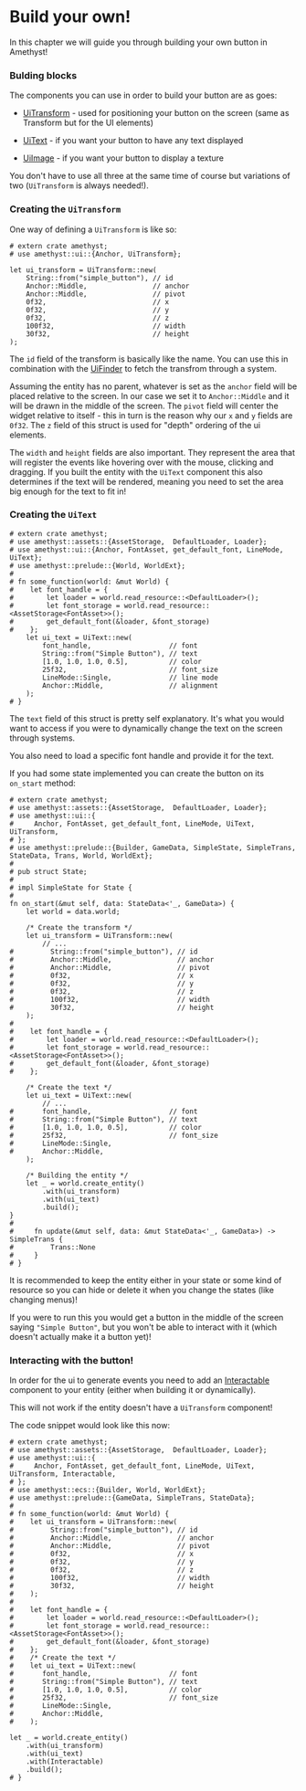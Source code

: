 # Build your own!

In this chapter we will guide you through building your own button in Amethyst!

### Bulding blocks

The components you can use in order to build your button are as goes:

- [UiTransform](https://docs.amethyst.rs/master/amethyst_ui/struct.UiTransform.html) -
used for positioning your button on the screen (same as Transform but for the UI elements)

- [UiText](https://docs.amethyst.rs/master/amethyst_ui/struct.UiText.html) -
if you want your button to have any text displayed

- [UiImage](https://docs.amethyst.rs/master/amethyst_ui/enum.UiImage.html) -
if you want your button to display a texture


You don't have to use all three at the same time of course but variations of two (`UiTransform` is always needed!).

### Creating the `UiTransform`

One way of defining a `UiTransform` is like so:

```rust,edition2018,no_run,noplaypen
# extern crate amethyst;
# use amethyst::ui::{Anchor, UiTransform};

let ui_transform = UiTransform::new(
    String::from("simple_button"), // id
    Anchor::Middle,                // anchor
    Anchor::Middle,                // pivot
    0f32,                          // x
    0f32,                          // y
    0f32,                          // z
    100f32,                        // width
    30f32,                         // height
);
```

The `id` field of the transform is basically like the name. You can use this in combination with the
[UiFinder](https://docs.amethyst.rs/master/amethyst_ui/struct.UiFinder.html) to fetch the transfrom through a system.

Assuming the entity has no parent, whatever is set as the `anchor` field will be placed relative to the screen. In our case
we set it to `Anchor::Middle` and it will be drawn in the middle of the screen. The `pivot` field will center the widget
relative to itself - this in turn is the reason why our `x` and `y` fields are `0f32`. The `z` field of this struct 
is used for "depth" ordering of the ui elements.

The `width` and `height` fields are also important. They represent the area that will register the events like hovering over 
with the mouse, clicking and dragging. If you built the entity with the `UiText` component this also determines if the text will be rendered, 
meaning you need
to set the area big enough for the text to fit in!


### Creating the `UiText`

```rust,edition2018,no_run,noplaypen
# extern crate amethyst;
# use amethyst::assets::{AssetStorage,  DefaultLoader, Loader};
# use amethyst::ui::{Anchor, FontAsset, get_default_font, LineMode, UiText};
# use amethyst::prelude::{World, WorldExt};
#
# fn some_function(world: &mut World) {
#    let font_handle = {
#        let loader = world.read_resource::<DefaultLoader>();
#        let font_storage = world.read_resource::<AssetStorage<FontAsset>>();
#        get_default_font(&loader, &font_storage)
#    };
    let ui_text = UiText::new(
        font_handle,                   // font
        String::from("Simple Button"), // text
        [1.0, 1.0, 1.0, 0.5],          // color
        25f32,                         // font_size
        LineMode::Single,              // line mode
        Anchor::Middle,                // alignment
    );
# }
```
The `text` field of this struct is pretty self explanatory. It's what you would want to access if
you were to dynamically change the text on the screen through systems.

You also need to load a specific font handle and provide it for the text.

If you had some state implemented you can create the button on its `on_start` method:

```rust,edition2018,no_run,noplaypen
# extern crate amethyst;
# use amethyst::assets::{AssetStorage,  DefaultLoader, Loader};
# use amethyst::ui::{
#     Anchor, FontAsset, get_default_font, LineMode, UiText, UiTransform,
# };
# use amethyst::prelude::{Builder, GameData, SimpleState, SimpleTrans, StateData, Trans, World, WorldExt};
#
# pub struct State;
#
# impl SimpleState for State {
#
fn on_start(&mut self, data: StateData<'_, GameData>) {
    let world = data.world;

    /* Create the transform */
    let ui_transform = UiTransform::new(
        // ...
#         String::from("simple_button"), // id
#         Anchor::Middle,                // anchor
#         Anchor::Middle,                // pivot
#         0f32,                          // x
#         0f32,                          // y
#         0f32,                          // z
#         100f32,                        // width
#         30f32,                         // height
    );
#
#    let font_handle = {
#        let loader = world.read_resource::<DefaultLoader>();
#        let font_storage = world.read_resource::<AssetStorage<FontAsset>>();
#        get_default_font(&loader, &font_storage)
#    };

    /* Create the text */
    let ui_text = UiText::new(
        // ...
#       font_handle,                   // font
#       String::from("Simple Button"), // text
#       [1.0, 1.0, 1.0, 0.5],          // color
#       25f32,                         // font_size
#       LineMode::Single,
#       Anchor::Middle,
    );

    /* Building the entity */
    let _ = world.create_entity()
        .with(ui_transform)
        .with(ui_text)
        .build();
}
#
#     fn update(&mut self, data: &mut StateData<'_, GameData>) -> SimpleTrans {
#         Trans::None
#     }
# }
```

It is recommended to keep the entity either in your state or some kind of resource so you
can hide or delete it when you change the states (like changing menus)!

If you were to run this you would get a button in the middle of the screen saying `"Simple Button"`, but
you won't be able to interact with it (which doesn't actually make it a button yet)!

### Interacting with the button!

In order for the ui to generate events you need to add an [Interactable](https://docs.amethyst.rs/master/amethyst_ui/struct.Interactable.html) 
component to your entity (either when building it or dynamically).

This will not work if the entity doesn't
have a `UiTransform` component!

The code snippet would look like this now:

```rust,edition2018,no_run,noplaypen
# extern crate amethyst;
# use amethyst::assets::{AssetStorage,  DefaultLoader, Loader};
# use amethyst::ui::{
#     Anchor, FontAsset, get_default_font, LineMode, UiText, UiTransform, Interactable,
# };
# use amethyst::ecs::{Builder, World, WorldExt};
# use amethyst::prelude::{GameData, SimpleTrans, StateData};
#
# fn some_function(world: &mut World) {
#    let ui_transform = UiTransform::new(
#         String::from("simple_button"), // id
#         Anchor::Middle,                // anchor
#         Anchor::Middle,                // pivot
#         0f32,                          // x
#         0f32,                          // y
#         0f32,                          // z
#         100f32,                        // width
#         30f32,                         // height
#    );
#
#    let font_handle = {
#        let loader = world.read_resource::<DefaultLoader>();
#        let font_storage = world.read_resource::<AssetStorage<FontAsset>>();
#        get_default_font(&loader, &font_storage)
#    };
#    /* Create the text */
#    let ui_text = UiText::new(
#       font_handle,                   // font
#       String::from("Simple Button"), // text
#       [1.0, 1.0, 1.0, 0.5],          // color
#       25f32,                         // font_size
#       LineMode::Single,
#       Anchor::Middle,
#    );

let _ = world.create_entity()
    .with(ui_transform)
    .with(ui_text)
    .with(Interactable)
    .build();
# }
```
